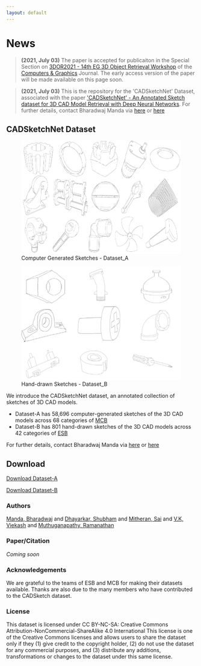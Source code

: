 ```yaml
---
layout: default
---
```


# News
> **(2021, July 03)** The paper is accepted for publicaiton in the Special Section on [3DOR2021 - 14th EG 3D Object Retrieval Workshop](https://3dor2021.github.io/index.html) of the [Computers & Graphics](https://www.journals.elsevier.com/computers-and-graphics) Journal. The early access version of the paper will be made available on this page soon.

> **(2021, July 03)** This is the repository for the 'CADSketchNet' Dataset, associated with the paper <a href="" target="_blank">'CADSketchNet' - An Annotated Sketch dataset for 3D CAD Model Retrieval with Deep Neural Networks</a>. For further details, contact Bharadwaj Manda via [here](https://www.linkedin.com/in/bharadwaj-manda-9730ab114/) or [here](https://bharadwaj-manda.netlify.app/)

## CADSketchNet Dataset

<figure>
  <img src="comp-gen.png" alt="data" width="500" height="300"/>
  <figcaption>Computer Generated Sketches - Dataset_A</figcaption>
</figure>


<figure>
  <img src="hand_drawn.png" alt="data" width="500" height="300"/>
  <figcaption>Hand-drawn Sketches - Dataset_B</figcaption>
</figure>


We introduce the CADSketchNet dataset, an annotated collection of sketches of 3D CAD models.
- Dataset-A has 58,696 computer-generated sketches of the 3D CAD models across 68 categories of [MCB](https://mechanical-components.herokuapp.com/)
- Dataset-B has 801 hand-drawn sketches of the 3D CAD models across 42 categories of [ESB](https://engineering.purdue.edu/cdesign/wp/downloads/)

For further details, contact Bharadwaj Manda via [here](https://www.linkedin.com/in/bharadwaj-manda-9730ab114/) or [here](https://bharadwaj-manda.netlify.app/)

## Download

[Download Dataset-A](https://github.com/bharadwaj-manda/CADSketchNet/blob/main/Dataset_A.7z)

[Download Dataset-B](https://github.com/bharadwaj-manda/CADSketchNet/blob/main/Dataset_B.7z)

### Authors

<a href="https://bharadwaj-manda.netlify.app/">Manda, Bharadwaj</a> and <a href="https://www.linkedin.com/in/shubham-dhayarkar-a16a75153/?originalSubdomain=in">Dhayarkar, Shubham</a> and <a href="https://smj007.github.io/">Mitheran, Sai</a> and <a href="https://vkviekash-homepage.github.io/">V.K, Viekash</a> and <a href="https://ed.iitm.ac.in/~raman/">Muthuganapathy, Ramanathan</a>

### Paper/Citation

*Coming soon*

<!--
<a href="https://github.com/bharadwaj-manda/CADSketchNet/blob/gh-pages/CADSketchNet_accepted_version.pdf" target="_blank"><img src="paper.png" alt="Paper" class="paper"/></a>

Please cite our paper if you use the CADNET dataset.

```
@ARTICLE{CADSketchNet,  author={Manda, Bharadwaj and Dhayarkar, Shubham and Mitheran, Sai and V.K, Viekash. and Muthuganapathy, Ramanathan},  journal={Computers & Graphics}, title={'CADSketchNet' - An Annotated Sketch dataset for 3D CAD Model Retrieval with Deep Neural Networks},   year={2021},  volume={},  number={},  pages={},  doi={}}
```
-->

### Acknowledgements

We are grateful to the teams of ESB and MCB for making their datasets available. Thanks are also due to the many members who have contributed to the CADSketch dataset.

### License

This dataset is licensed under CC BY-NC-SA: Creative Commons Attribution-NonCommercial-ShareAlike 4.0 International This license is one of the Creative Commons licenses and allows users to share the dataset only if they (1) give credit to the copyright holder, (2) do not use the dataset for any commercial purposes, and (3) distribute any additions, transformations or changes to the dataset under this same license.

